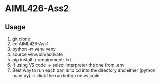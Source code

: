 # AIML426-Ass2


## Usage

1. git clone
2. cd AIML426-Ass1
3. python -m venv venv
4. source venv/bin/activate
4. pip install -r requirements.txt
5. If using VS code -> select interpreter the one from .env
6. Best way to run each part is to cd into the directory and either (python main.py) or click the run button on vs code